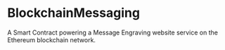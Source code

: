 # BlockchainMessaging
A Smart Contract powering a Message Engraving website service on the Ethereum blockchain network.
